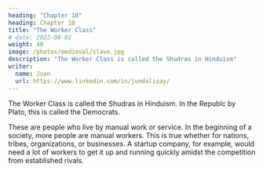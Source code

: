 ```yaml
---
heading: "Chapter 10"
heading: Chapter 10
title: "The Worker Class"
# date: 2022-08-01
weight: 40
image: /photos/medieval/slave.jpg
description: "The Worker Class is called the Shudras in Hinduism"
writer:
  name: Juan
  url: https://www.linkedin.com/in/jundalisay/
---
```



The Worker Class is called the Shudras in Hinduism. In the Republc by Plato, this is called the Democrats.

These are people who live by manual work or service. In the beginning of a society, more people are manual workers. This is true whether for nations, tribes, organizations, or businesses. A startup company, for example, would need a lot of workers to get it up and running quickly amidst the competition from established rivals. 

 <!-- This primary stage of nature’s brute laws is the Shúdra Age because all were .  -->

<!-- The reliance on physical power gradually led a chosen few to lead the rest by physical strength. They were the leaders of the shúdras.

Simultaneously, the family developed. 
 -->